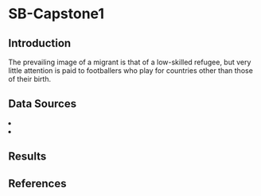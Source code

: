 # SB-Capstone1

<h2> Introduction </h2>
The prevailing image of a migrant is that of a low-skilled refugee, but very little attention is paid to footballers who play for countries other than those of their birth. 

<h2> Data Sources </h2>
<li></li>
<li></li>

<h2> Results </h2>


<h2> References </h2>
